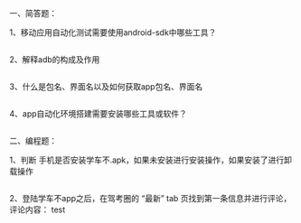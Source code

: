一、简答题：

1、移动应用自动化测试需要使用android-sdk中哪些工具？

```

```

2、解释adb的构成及作用

```

```

3、什么是包名、界面名以及如何获取app包名、界面名

```

```

4、app自动化环境搭建需要安装哪些工具或软件？

```

```





二、编程题：

1、判断 手机是否安装学车不.apk，如果未安装进行安装操作，如果安装了进行卸载操作

```

```



2、登陆学车不app之后，在驾考圈的 “最新” tab 页找到第一条信息并进行评论，评论内容： test

```

```

